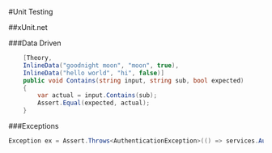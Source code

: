 #Unit Testing

##xUnit.net

###Data Driven
```C#
    [Theory,
    InlineData("goodnight moon", "moon", true),
    InlineData("hello world", "hi", false)]
    public void Contains(string input, string sub, bool expected)
    {
        var actual = input.Contains(sub);
        Assert.Equal(expected, actual);
    }
```

###Exceptions
```C#
Exception ex = Assert.Throws<AuthenticationException>(() => services.Authenticate("user", "wrong"));
```
